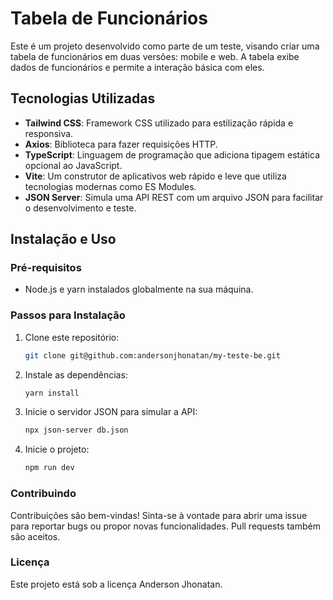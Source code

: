 
# Tabela de Funcionários

Este é um projeto desenvolvido como parte de um teste, visando criar uma tabela de funcionários em duas versões: mobile e web. A tabela exibe dados de funcionários e permite a interação básica com eles.

## Tecnologias Utilizadas

- **Tailwind CSS**: Framework CSS utilizado para estilização rápida e responsiva.
- **Axios**: Biblioteca para fazer requisições HTTP.
- **TypeScript**: Linguagem de programação que adiciona tipagem estática opcional ao JavaScript.
- **Vite**: Um construtor de aplicativos web rápido e leve que utiliza tecnologias modernas como ES Modules.
- **JSON Server**: Simula uma API REST com um arquivo JSON para facilitar o desenvolvimento e teste.
  
## Instalação e Uso

### Pré-requisitos

- Node.js e yarn instalados globalmente na sua máquina.

### Passos para Instalação

1. Clone este repositório:
   ```bash
   git clone git@github.com:andersonjhonatan/my-teste-be.git

2. Instale as dependências:
   ```bash
   yarn install

3. Inicie o servidor JSON para simular a API:
   ```bash
   npx json-server db.json

4. Inicie o projeto:
   ```bash
   npm run dev

### Contribuindo
Contribuições são bem-vindas! Sinta-se à vontade para abrir uma issue para reportar bugs ou propor novas funcionalidades. Pull requests também são aceitos.

### Licença
Este projeto está sob a licença Anderson Jhonatan.
